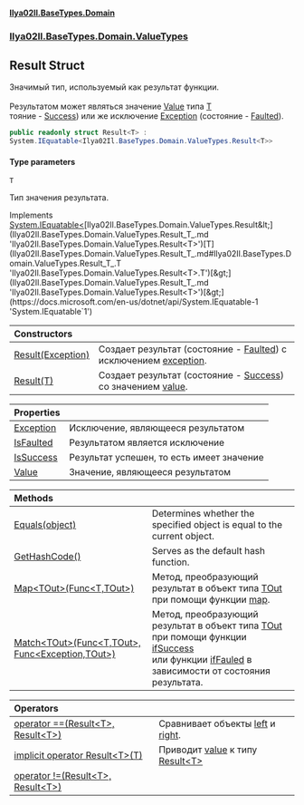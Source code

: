 #### [Ilya02Il.BaseTypes.Domain](index.md 'index')
### [Ilya02Il.BaseTypes.Domain.ValueTypes](Ilya02Il.BaseTypes.Domain.ValueTypes.md 'Ilya02Il.BaseTypes.Domain.ValueTypes')

## Result<T> Struct

Значимый тип, используемый как результат функции.<br/>  
Результатом может являться значение [Value](Ilya02Il.BaseTypes.Domain.ValueTypes.Result_T_.Value.md 'Ilya02Il.BaseTypes.Domain.ValueTypes.Result<T>.Value') типа [T](Ilya02Il.BaseTypes.Domain.ValueTypes.Result_T_.md#Ilya02Il.BaseTypes.Domain.ValueTypes.Result_T_.T 'Ilya02Il.BaseTypes.Domain.ValueTypes.Result<T>.T')   
тояние - [Success](Ilya02Il.BaseTypes.Domain.Enums.ResultState.md#Ilya02Il.BaseTypes.Domain.Enums.ResultState.Success 'Ilya02Il.BaseTypes.Domain.Enums.ResultState.Success')) или же исключение [Exception](Ilya02Il.BaseTypes.Domain.ValueTypes.Result_T_.Exception.md 'Ilya02Il.BaseTypes.Domain.ValueTypes.Result<T>.Exception') (состояние - [Faulted](Ilya02Il.BaseTypes.Domain.Enums.ResultState.md#Ilya02Il.BaseTypes.Domain.Enums.ResultState.Faulted 'Ilya02Il.BaseTypes.Domain.Enums.ResultState.Faulted')).

```csharp
public readonly struct Result<T> :
System.IEquatable<Ilya02Il.BaseTypes.Domain.ValueTypes.Result<T>>
```
#### Type parameters

<a name='Ilya02Il.BaseTypes.Domain.ValueTypes.Result_T_.T'></a>

`T`

Тип значения результата.

Implements [System.IEquatable&lt;](https://docs.microsoft.com/en-us/dotnet/api/System.IEquatable-1 'System.IEquatable`1')[Ilya02Il.BaseTypes.Domain.ValueTypes.Result&lt;](Ilya02Il.BaseTypes.Domain.ValueTypes.Result_T_.md 'Ilya02Il.BaseTypes.Domain.ValueTypes.Result<T>')[T](Ilya02Il.BaseTypes.Domain.ValueTypes.Result_T_.md#Ilya02Il.BaseTypes.Domain.ValueTypes.Result_T_.T 'Ilya02Il.BaseTypes.Domain.ValueTypes.Result<T>.T')[&gt;](Ilya02Il.BaseTypes.Domain.ValueTypes.Result_T_.md 'Ilya02Il.BaseTypes.Domain.ValueTypes.Result<T>')[&gt;](https://docs.microsoft.com/en-us/dotnet/api/System.IEquatable-1 'System.IEquatable`1')

| Constructors | |
| :--- | :--- |
| [Result(Exception)](Ilya02Il.BaseTypes.Domain.ValueTypes.Result_T_.Result(System.Exception).md 'Ilya02Il.BaseTypes.Domain.ValueTypes.Result<T>.Result(System.Exception)') | Создает результат (состояние - [Faulted](Ilya02Il.BaseTypes.Domain.Enums.ResultState.md#Ilya02Il.BaseTypes.Domain.Enums.ResultState.Faulted 'Ilya02Il.BaseTypes.Domain.Enums.ResultState.Faulted')) с исключением [exception](Ilya02Il.BaseTypes.Domain.ValueTypes.Result_T_.Result(System.Exception).md#Ilya02Il.BaseTypes.Domain.ValueTypes.Result_T_.Result(System.Exception).exception 'Ilya02Il.BaseTypes.Domain.ValueTypes.Result<T>.Result(System.Exception).exception'). |
| [Result(T)](Ilya02Il.BaseTypes.Domain.ValueTypes.Result_T_.Result(T).md 'Ilya02Il.BaseTypes.Domain.ValueTypes.Result<T>.Result(T)') | Создает результат (состояние - [Success](Ilya02Il.BaseTypes.Domain.Enums.ResultState.md#Ilya02Il.BaseTypes.Domain.Enums.ResultState.Success 'Ilya02Il.BaseTypes.Domain.Enums.ResultState.Success')) со значением [value](Ilya02Il.BaseTypes.Domain.ValueTypes.Result_T_.Result(T).md#Ilya02Il.BaseTypes.Domain.ValueTypes.Result_T_.Result(T).value 'Ilya02Il.BaseTypes.Domain.ValueTypes.Result<T>.Result(T).value'). |

| Properties | |
| :--- | :--- |
| [Exception](Ilya02Il.BaseTypes.Domain.ValueTypes.Result_T_.Exception.md 'Ilya02Il.BaseTypes.Domain.ValueTypes.Result<T>.Exception') | Исключение, являющееся результатом |
| [IsFaulted](Ilya02Il.BaseTypes.Domain.ValueTypes.Result_T_.IsFaulted.md 'Ilya02Il.BaseTypes.Domain.ValueTypes.Result<T>.IsFaulted') | Результатом является исключение |
| [IsSuccess](Ilya02Il.BaseTypes.Domain.ValueTypes.Result_T_.IsSuccess.md 'Ilya02Il.BaseTypes.Domain.ValueTypes.Result<T>.IsSuccess') | Результат успешен, то есть имеет значение |
| [Value](Ilya02Il.BaseTypes.Domain.ValueTypes.Result_T_.Value.md 'Ilya02Il.BaseTypes.Domain.ValueTypes.Result<T>.Value') | Значение, являющееся результатом |

| Methods | |
| :--- | :--- |
| [Equals(object)](Ilya02Il.BaseTypes.Domain.ValueTypes.Result_T_.Equals(object).md 'Ilya02Il.BaseTypes.Domain.ValueTypes.Result<T>.Equals(object)') | Determines whether the specified object is equal to the current object. |
| [GetHashCode()](Ilya02Il.BaseTypes.Domain.ValueTypes.Result_T_.GetHashCode().md 'Ilya02Il.BaseTypes.Domain.ValueTypes.Result<T>.GetHashCode()') | Serves as the default hash function. |
| [Map&lt;TOut&gt;(Func&lt;T,TOut&gt;)](Ilya02Il.BaseTypes.Domain.ValueTypes.Result_T_.Map_TOut_(System.Func_T,TOut_).md 'Ilya02Il.BaseTypes.Domain.ValueTypes.Result<T>.Map<TOut>(System.Func<T,TOut>)') | Метод, преобразующий результат в объект типа [TOut](Ilya02Il.BaseTypes.Domain.ValueTypes.Result_T_.Map_TOut_(System.Func_T,TOut_).md#Ilya02Il.BaseTypes.Domain.ValueTypes.Result_T_.Map_TOut_(System.Func_T,TOut_).TOut 'Ilya02Il.BaseTypes.Domain.ValueTypes.Result<T>.Map<TOut>(System.Func<T,TOut>).TOut') при помощи функции [map](Ilya02Il.BaseTypes.Domain.ValueTypes.Result_T_.Map_TOut_(System.Func_T,TOut_).md#Ilya02Il.BaseTypes.Domain.ValueTypes.Result_T_.Map_TOut_(System.Func_T,TOut_).map 'Ilya02Il.BaseTypes.Domain.ValueTypes.Result<T>.Map<TOut>(System.Func<T,TOut>).map'). |
| [Match&lt;TOut&gt;(Func&lt;T,TOut&gt;, Func&lt;Exception,TOut&gt;)](Ilya02Il.BaseTypes.Domain.ValueTypes.Result_T_.Match_TOut_(System.Func_T,TOut_,System.Func_System.Exception,TOut_).md 'Ilya02Il.BaseTypes.Domain.ValueTypes.Result<T>.Match<TOut>(System.Func<T,TOut>, System.Func<System.Exception,TOut>)') | Метод, преобразующий результат в объект типа [TOut](Ilya02Il.BaseTypes.Domain.ValueTypes.Result_T_.Match_TOut_(System.Func_T,TOut_,System.Func_System.Exception,TOut_).md#Ilya02Il.BaseTypes.Domain.ValueTypes.Result_T_.Match_TOut_(System.Func_T,TOut_,System.Func_System.Exception,TOut_).TOut 'Ilya02Il.BaseTypes.Domain.ValueTypes.Result<T>.Match<TOut>(System.Func<T,TOut>, System.Func<System.Exception,TOut>).TOut') при помощи функции [ifSuccess](Ilya02Il.BaseTypes.Domain.ValueTypes.Result_T_.Match_TOut_(System.Func_T,TOut_,System.Func_System.Exception,TOut_).md#Ilya02Il.BaseTypes.Domain.ValueTypes.Result_T_.Match_TOut_(System.Func_T,TOut_,System.Func_System.Exception,TOut_).ifSuccess 'Ilya02Il.BaseTypes.Domain.ValueTypes.Result<T>.Match<TOut>(System.Func<T,TOut>, System.Func<System.Exception,TOut>).ifSuccess')<br/>или функции [ifFauled](Ilya02Il.BaseTypes.Domain.ValueTypes.Result_T_.Match_TOut_(System.Func_T,TOut_,System.Func_System.Exception,TOut_).md#Ilya02Il.BaseTypes.Domain.ValueTypes.Result_T_.Match_TOut_(System.Func_T,TOut_,System.Func_System.Exception,TOut_).ifFauled 'Ilya02Il.BaseTypes.Domain.ValueTypes.Result<T>.Match<TOut>(System.Func<T,TOut>, System.Func<System.Exception,TOut>).ifFauled') в зависимости от состояния результата. |

| Operators | |
| :--- | :--- |
| [operator ==(Result&lt;T&gt;, Result&lt;T&gt;)](Ilya02Il.BaseTypes.Domain.ValueTypes.Result_T_.op_Equality(Ilya02Il.BaseTypes.Domain.ValueTypes.Result_T_,Ilya02Il.BaseTypes.Domain.ValueTypes.Result_T_).md 'Ilya02Il.BaseTypes.Domain.ValueTypes.Result<T>.op_Equality(Ilya02Il.BaseTypes.Domain.ValueTypes.Result<T>, Ilya02Il.BaseTypes.Domain.ValueTypes.Result<T>)') | Сравнивает объекты [left](Ilya02Il.BaseTypes.Domain.ValueTypes.Result_T_.op_Equality(Ilya02Il.BaseTypes.Domain.ValueTypes.Result_T_,Ilya02Il.BaseTypes.Domain.ValueTypes.Result_T_).md#Ilya02Il.BaseTypes.Domain.ValueTypes.Result_T_.op_Equality(Ilya02Il.BaseTypes.Domain.ValueTypes.Result_T_,Ilya02Il.BaseTypes.Domain.ValueTypes.Result_T_).left 'Ilya02Il.BaseTypes.Domain.ValueTypes.Result<T>.op_Equality(Ilya02Il.BaseTypes.Domain.ValueTypes.Result<T>, Ilya02Il.BaseTypes.Domain.ValueTypes.Result<T>).left') и [right](Ilya02Il.BaseTypes.Domain.ValueTypes.Result_T_.op_Equality(Ilya02Il.BaseTypes.Domain.ValueTypes.Result_T_,Ilya02Il.BaseTypes.Domain.ValueTypes.Result_T_).md#Ilya02Il.BaseTypes.Domain.ValueTypes.Result_T_.op_Equality(Ilya02Il.BaseTypes.Domain.ValueTypes.Result_T_,Ilya02Il.BaseTypes.Domain.ValueTypes.Result_T_).right 'Ilya02Il.BaseTypes.Domain.ValueTypes.Result<T>.op_Equality(Ilya02Il.BaseTypes.Domain.ValueTypes.Result<T>, Ilya02Il.BaseTypes.Domain.ValueTypes.Result<T>).right'). |
| [implicit operator Result&lt;T&gt;(T)](Ilya02Il.BaseTypes.Domain.ValueTypes.Result_T_.op_ImplicitIlya02Il.BaseTypes.Domain.ValueTypes.Result_T_(T).md 'Ilya02Il.BaseTypes.Domain.ValueTypes.Result<T>.op_Implicit Ilya02Il.BaseTypes.Domain.ValueTypes.Result<T>(T)') | Приводит [value](Ilya02Il.BaseTypes.Domain.ValueTypes.Result_T_.op_ImplicitIlya02Il.BaseTypes.Domain.ValueTypes.Result_T_(T).md#Ilya02Il.BaseTypes.Domain.ValueTypes.Result_T_.op_ImplicitIlya02Il.BaseTypes.Domain.ValueTypes.Result_T_(T).value 'Ilya02Il.BaseTypes.Domain.ValueTypes.Result<T>.op_Implicit Ilya02Il.BaseTypes.Domain.ValueTypes.Result<T>(T).value') к типу [Result&lt;T&gt;](Ilya02Il.BaseTypes.Domain.ValueTypes.Result_T_.md 'Ilya02Il.BaseTypes.Domain.ValueTypes.Result<T>') |
| [operator !=(Result&lt;T&gt;, Result&lt;T&gt;)](Ilya02Il.BaseTypes.Domain.ValueTypes.Result_T_.op_Inequality(Ilya02Il.BaseTypes.Domain.ValueTypes.Result_T_,Ilya02Il.BaseTypes.Domain.ValueTypes.Result_T_).md 'Ilya02Il.BaseTypes.Domain.ValueTypes.Result<T>.op_Inequality(Ilya02Il.BaseTypes.Domain.ValueTypes.Result<T>, Ilya02Il.BaseTypes.Domain.ValueTypes.Result<T>)') | |
